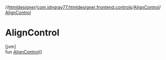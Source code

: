 //[htmldesigner](../../../index.md)/[com.jdngray77.htmldesigner.frontend.controls](../index.md)/[AlignControl](index.md)/[AlignControl](-align-control.md)

# AlignControl

[jvm]\
fun [AlignControl](-align-control.md)()
